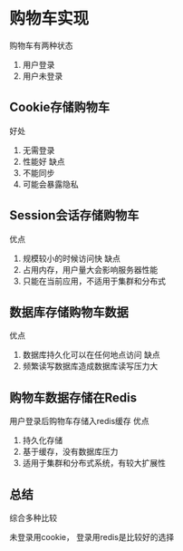 # 购物车实现
购物车有两种状态
1. 用户登录
2. 用户未登录

## Cookie存储购物车
好处
1. 无需登录
2. 性能好
缺点
1. 不能同步
2. 可能会暴露隐私

## Session会话存储购物车
优点
1. 规模较小的时候访问快
缺点
1. 占用内存，用户量大会影响服务器性能
2. 只能在当前应用，不适用于集群和分布式

## 数据库存储购物车数据
优点
1. 数据库持久化可以在任何地点访问
缺点
1. 频繁读写数据库造成数据库读写压力大

## 购物车数据存储在Redis
用户登录后购物车存储入redis缓存
优点
1. 持久化存储
2. 基于缓存，没有数据库压力
3. 适用于集群和分布式系统，有较大扩展性

## 总结
综合多种比较

未登录用cookie，
登录用redis是比较好的选择